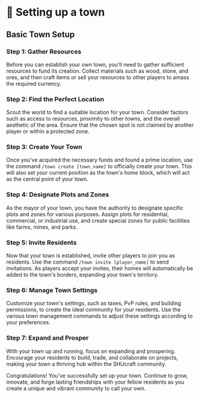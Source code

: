 # 📝 Setting up a town

## Basic Town Setup

### **Step 1:** Gather Resources

Before you can establish your own town, you'll need to gather sufficient resources to fund its creation. Collect materials such as wood, stone, and ores, and then craft items or sell your resources to other players to amass the required currency.

### **Step 2:** Find the Perfect Location

Scout the world to find a suitable location for your town. Consider factors such as access to resources, proximity to other towns, and the overall aesthetic of the area. Ensure that the chosen spot is not claimed by another player or within a protected zone.

### **Step 3:** Create Your Town

&#x20;Once you've acquired the necessary funds and found a prime location, use the command `/town create [town_name]` to officially create your town. This will also set your current position as the town's home block, which will act as the central point of your town.

### **Step 4:** Designate Plots and Zones

&#x20;As the mayor of your town, you have the authority to designate specific plots and zones for various purposes. Assign plots for residential, commercial, or industrial use, and create special zones for public facilities like farms, mines, and parks.

### **Step 5:** Invite Residents

Now that your town is established, invite other players to join you as residents. Use the command `/town invite [player_name]` to send invitations. As players accept your invites, their homes will automatically be added to the town's borders, expanding your town's territory.

### **Step 6:** Manage Town Settings

&#x20;Customize your town's settings, such as taxes, PvP rules, and building permissions, to create the ideal community for your residents. Use the various town management commands to adjust these settings according to your preferences.

### **Step 7:** Expand and Prosper

&#x20;With your town up and running, focus on expanding and prospering. Encourage your residents to build, trade, and collaborate on projects, making your town a thriving hub within the SHUcraft community.

Congratulations! You've successfully set up your town. Continue to grow, innovate, and forge lasting friendships with your fellow residents as you create a unique and vibrant community to call your own.
